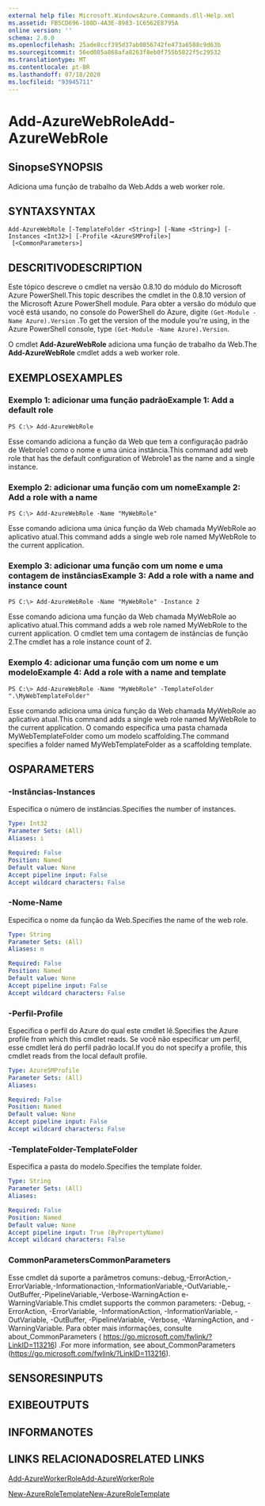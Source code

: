 ```yaml
---
external help file: Microsoft.WindowsAzure.Commands.dll-Help.xml
ms.assetid: FB5CD696-108D-4A3E-8983-1C6562E8795A
online version: ''
schema: 2.0.0
ms.openlocfilehash: 25ade8ccf395d37ab0856742fe473a6508c9d63b
ms.sourcegitcommit: 56ed085a868afa8263f8eb0f755b5822f5c29532
ms.translationtype: MT
ms.contentlocale: pt-BR
ms.lasthandoff: 07/18/2020
ms.locfileid: "93945711"
---
```

# <span data-ttu-id="f3364-101">Add-AzureWebRole</span><span class="sxs-lookup"><span data-stu-id="f3364-101">Add-AzureWebRole</span></span>

## <span data-ttu-id="f3364-102">Sinopse</span><span class="sxs-lookup"><span data-stu-id="f3364-102">SYNOPSIS</span></span>
<span data-ttu-id="f3364-103">Adiciona uma função de trabalho da Web.</span><span class="sxs-lookup"><span data-stu-id="f3364-103">Adds a web worker role.</span></span>

## <span data-ttu-id="f3364-104">SYNTAX</span><span class="sxs-lookup"><span data-stu-id="f3364-104">SYNTAX</span></span>

```
Add-AzureWebRole [-TemplateFolder <String>] [-Name <String>] [-Instances <Int32>] [-Profile <AzureSMProfile>]
 [<CommonParameters>]
```

## <span data-ttu-id="f3364-105">DESCRITIVO</span><span class="sxs-lookup"><span data-stu-id="f3364-105">DESCRIPTION</span></span>
<span data-ttu-id="f3364-106">Este tópico descreve o cmdlet na versão 0.8.10 do módulo do Microsoft Azure PowerShell.</span><span class="sxs-lookup"><span data-stu-id="f3364-106">This topic describes the cmdlet in the 0.8.10 version of the Microsoft Azure PowerShell module.</span></span>
<span data-ttu-id="f3364-107">Para obter a versão do módulo que você está usando, no console do PowerShell do Azure, digite `(Get-Module -Name Azure).Version` .</span><span class="sxs-lookup"><span data-stu-id="f3364-107">To get the version of the module you're using, in the Azure PowerShell console, type `(Get-Module -Name Azure).Version`.</span></span>

<span data-ttu-id="f3364-108">O cmdlet **Add-AzureWebRole** adiciona uma função de trabalho da Web.</span><span class="sxs-lookup"><span data-stu-id="f3364-108">The **Add-AzureWebRole** cmdlet adds a web worker role.</span></span>

## <span data-ttu-id="f3364-109">EXEMPLOS</span><span class="sxs-lookup"><span data-stu-id="f3364-109">EXAMPLES</span></span>

### <span data-ttu-id="f3364-110">Exemplo 1: adicionar uma função padrão</span><span class="sxs-lookup"><span data-stu-id="f3364-110">Example 1: Add a default role</span></span>
```
PS C:\> Add-AzureWebRole
```

<span data-ttu-id="f3364-111">Esse comando adiciona a função da Web que tem a configuração padrão de Webrole1 como o nome e uma única instância.</span><span class="sxs-lookup"><span data-stu-id="f3364-111">This command add web role that has the default configuration of Webrole1 as the name and a single instance.</span></span>

### <span data-ttu-id="f3364-112">Exemplo 2: adicionar uma função com um nome</span><span class="sxs-lookup"><span data-stu-id="f3364-112">Example 2: Add a role with a name</span></span>
```
PS C:\> Add-AzureWebRole -Name "MyWebRole"
```

<span data-ttu-id="f3364-113">Esse comando adiciona uma única função da Web chamada MyWebRole ao aplicativo atual.</span><span class="sxs-lookup"><span data-stu-id="f3364-113">This command adds a single web role named MyWebRole to the current application.</span></span>

### <span data-ttu-id="f3364-114">Exemplo 3: adicionar uma função com um nome e uma contagem de instâncias</span><span class="sxs-lookup"><span data-stu-id="f3364-114">Example 3: Add a role with a name and instance count</span></span>
```
PS C:\> Add-AzureWebRole -Name "MyWebRole" -Instance 2
```

<span data-ttu-id="f3364-115">Esse comando adiciona uma função da Web chamada MyWebRole ao aplicativo atual.</span><span class="sxs-lookup"><span data-stu-id="f3364-115">This command adds a web role named MyWebRole to the current application.</span></span>
<span data-ttu-id="f3364-116">O cmdlet tem uma contagem de instâncias de função 2.</span><span class="sxs-lookup"><span data-stu-id="f3364-116">The cmdlet has a role instance count of 2.</span></span>

### <span data-ttu-id="f3364-117">Exemplo 4: adicionar uma função com um nome e um modelo</span><span class="sxs-lookup"><span data-stu-id="f3364-117">Example 4: Add a role with a name and template</span></span>
```
PS C:\> Add-AzureWebRole -Name "MyWebRole" -TemplateFolder ".\MyWebTemplateFolder"
```

<span data-ttu-id="f3364-118">Esse comando adiciona uma única função da Web chamada MyWebRole ao aplicativo atual.</span><span class="sxs-lookup"><span data-stu-id="f3364-118">This command adds a single web role named MyWebRole to the current application.</span></span>
<span data-ttu-id="f3364-119">O comando especifica uma pasta chamada MyWebTemplateFolder como um modelo scaffolding.</span><span class="sxs-lookup"><span data-stu-id="f3364-119">The command specifies a folder named MyWebTemplateFolder as a scaffolding template.</span></span>

## <span data-ttu-id="f3364-120">OS</span><span class="sxs-lookup"><span data-stu-id="f3364-120">PARAMETERS</span></span>

### <span data-ttu-id="f3364-121">-Instâncias</span><span class="sxs-lookup"><span data-stu-id="f3364-121">-Instances</span></span>
<span data-ttu-id="f3364-122">Especifica o número de instâncias.</span><span class="sxs-lookup"><span data-stu-id="f3364-122">Specifies the number of instances.</span></span>

```yaml
Type: Int32
Parameter Sets: (All)
Aliases: i

Required: False
Position: Named
Default value: None
Accept pipeline input: False
Accept wildcard characters: False
```

### <span data-ttu-id="f3364-123">-Nome</span><span class="sxs-lookup"><span data-stu-id="f3364-123">-Name</span></span>
<span data-ttu-id="f3364-124">Especifica o nome da função da Web.</span><span class="sxs-lookup"><span data-stu-id="f3364-124">Specifies the name of the web role.</span></span>

```yaml
Type: String
Parameter Sets: (All)
Aliases: n

Required: False
Position: Named
Default value: None
Accept pipeline input: False
Accept wildcard characters: False
```

### <span data-ttu-id="f3364-125">-Perfil</span><span class="sxs-lookup"><span data-stu-id="f3364-125">-Profile</span></span>
<span data-ttu-id="f3364-126">Especifica o perfil do Azure do qual este cmdlet lê.</span><span class="sxs-lookup"><span data-stu-id="f3364-126">Specifies the Azure profile from which this cmdlet reads.</span></span>
<span data-ttu-id="f3364-127">Se você não especificar um perfil, esse cmdlet lerá do perfil padrão local.</span><span class="sxs-lookup"><span data-stu-id="f3364-127">If you do not specify a profile, this cmdlet reads from the local default profile.</span></span>

```yaml
Type: AzureSMProfile
Parameter Sets: (All)
Aliases: 

Required: False
Position: Named
Default value: None
Accept pipeline input: False
Accept wildcard characters: False
```

### <span data-ttu-id="f3364-128">-TemplateFolder</span><span class="sxs-lookup"><span data-stu-id="f3364-128">-TemplateFolder</span></span>
<span data-ttu-id="f3364-129">Especifica a pasta do modelo.</span><span class="sxs-lookup"><span data-stu-id="f3364-129">Specifies the template folder.</span></span>

```yaml
Type: String
Parameter Sets: (All)
Aliases: 

Required: False
Position: Named
Default value: None
Accept pipeline input: True (ByPropertyName)
Accept wildcard characters: False
```

### <span data-ttu-id="f3364-130">CommonParameters</span><span class="sxs-lookup"><span data-stu-id="f3364-130">CommonParameters</span></span>
<span data-ttu-id="f3364-131">Esse cmdlet dá suporte a parâmetros comuns:-debug,-ErrorAction,-ErrorVariable,-Informationaction,-InformationVariable,-OutVariable,-OutBuffer,-PipelineVariable,-Verbose-WarningAction e-WarningVariable.</span><span class="sxs-lookup"><span data-stu-id="f3364-131">This cmdlet supports the common parameters: -Debug, -ErrorAction, -ErrorVariable, -InformationAction, -InformationVariable, -OutVariable, -OutBuffer, -PipelineVariable, -Verbose, -WarningAction, and -WarningVariable.</span></span> <span data-ttu-id="f3364-132">Para obter mais informações, consulte about_CommonParameters ( https://go.microsoft.com/fwlink/?LinkID=113216) .</span><span class="sxs-lookup"><span data-stu-id="f3364-132">For more information, see about_CommonParameters (https://go.microsoft.com/fwlink/?LinkID=113216).</span></span>

## <span data-ttu-id="f3364-133">SENSORES</span><span class="sxs-lookup"><span data-stu-id="f3364-133">INPUTS</span></span>

## <span data-ttu-id="f3364-134">EXIBE</span><span class="sxs-lookup"><span data-stu-id="f3364-134">OUTPUTS</span></span>

## <span data-ttu-id="f3364-135">INFORMA</span><span class="sxs-lookup"><span data-stu-id="f3364-135">NOTES</span></span>

## <span data-ttu-id="f3364-136">LINKS RELACIONADOS</span><span class="sxs-lookup"><span data-stu-id="f3364-136">RELATED LINKS</span></span>

[<span data-ttu-id="f3364-137">Add-AzureWorkerRole</span><span class="sxs-lookup"><span data-stu-id="f3364-137">Add-AzureWorkerRole</span></span>](./Add-AzureWorkerRole.md)

[<span data-ttu-id="f3364-138">New-AzureRoleTemplate</span><span class="sxs-lookup"><span data-stu-id="f3364-138">New-AzureRoleTemplate</span></span>](./New-AzureRoleTemplate.md)



